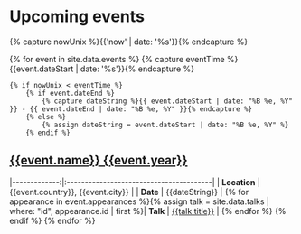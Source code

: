 # [](#upcoming-events)Upcoming events

{% capture nowUnix %}{{'now' | date: '%s'}}{% endcapture %}

{% for event in site.data.events %}
    {% capture eventTime %}{{event.dateStart | date: '%s'}}{% endcapture %}

    {% if nowUnix < eventTime %}
        {% if event.dateEnd %}
            {% capture dateString %}{{ event.dateStart | date: "%B %e, %Y" }} - {{ event.dateEnd | date: "%B %e, %Y" }}{% endcapture %}
        {% else %}
            {% assign dateString = event.dateStart | date: "%B %e, %Y" %}
        {% endif %}
## [](#{{event.id}})[{{event.name}} {{event.year}}]({{event.url}})

|-------------:|:----------------------------------------|
| **Location** | {{event.country}}, {{event.city}}       |
|     **Date** | {{dateString}}                          |
        {% for appearance in event.appearances %}{% assign talk = site.data.talks | where: "id", appearance.id | first %}|     **Talk** | [{{talk.title}}](talks#{{talk.id}})     |
        {% endfor %}
    {% endif %}
{% endfor %}
